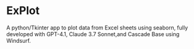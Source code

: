 # ExPlot
A python/Tkinter app to plot data from Excel sheets using seaborn, fully developed with GPT-4.1, Claude 3.7 Sonnet,and Cascade Base using Windsurf.
